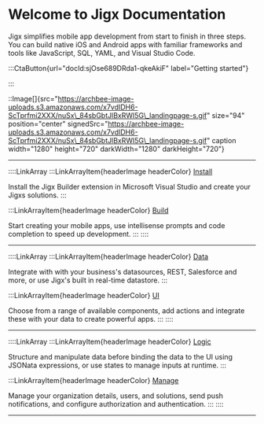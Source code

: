 # Welcome to Jigx Documentation

Jigx simplifies mobile app development from start to finish in three steps. You can build native iOS and Android apps with familiar frameworks and tools like JavaScript, SQL, YAML, and Visual Studio Code.

:::CtaButton{url="docId:sjOse689DRda1-qkeAkiF" label="Getting started"}

:::

::Image\[]{src="https://archbee-image-uploads.s3.amazonaws.com/x7vdIDH6-ScTprfmi2XXX/nuSx\_84sbGbtJlBxRWI5G\_landingpage-s.gif" size="94" position="center" signedSrc="https://archbee-image-uploads.s3.amazonaws.com/x7vdIDH6-ScTprfmi2XXX/nuSx\_84sbGbtJlBxRWI5G\_landingpage-s.gif" caption width="1280" height="720" darkWidth="1280" darkHeight="720"}

***

::::LinkArray :::LinkArrayItem{headerImage headerColor} [Install](getting-started/install-the-jigx-builder.md)

Install the Jigx Builder extension in Microsoft Visual Studio and create your Jigxs solutions. :::

:::LinkArrayItem{headerImage headerColor} [Build](building-apps-with-jigx/jigx-builder-_code-editor_/jigx-builder-_code-editor_.md)

Start creating your mobile apps, use intellisense prompts and code completion to speed up development. ::: ::::

***

::::LinkArray :::LinkArrayItem{headerImage headerColor} [Data](building-apps-with-jigx/data/data.md)

Integrate with with your business's datasources, REST, Salesforce and more, or use Jigx's built in real-time datastore. :::

:::LinkArrayItem{headerImage headerColor} [UI](building-apps-with-jigx/ui/ui.md)

Choose from a range of available components, add actions and integrate these with your data to create powerful apps. ::: ::::

***

::::LinkArray :::LinkArrayItem{headerImage headerColor} [Logic](building-apps-with-jigx/logic/logic.md)

Structure and manipulate data before binding the data to the UI using JSONata expressions, or use states to manage inputs at runtime. :::

:::LinkArrayItem{headerImage headerColor} [Manage](<Administration/Management Overview.md>)

Manage your organization details, users, and solutions, send push notifications, and configure authorization and authentication. ::: ::::

***
